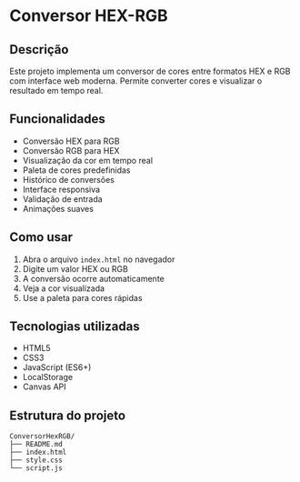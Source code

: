 # Conversor HEX-RGB

## Descrição
Este projeto implementa um conversor de cores entre formatos HEX e RGB com interface web moderna. Permite converter cores e visualizar o resultado em tempo real.

## Funcionalidades
- Conversão HEX para RGB
- Conversão RGB para HEX
- Visualização da cor em tempo real
- Paleta de cores predefinidas
- Histórico de conversões
- Interface responsiva
- Validação de entrada
- Animações suaves

## Como usar
1. Abra o arquivo `index.html` no navegador
2. Digite um valor HEX ou RGB
3. A conversão ocorre automaticamente
4. Veja a cor visualizada
5. Use a paleta para cores rápidas

## Tecnologias utilizadas
- HTML5
- CSS3
- JavaScript (ES6+)
- LocalStorage
- Canvas API

## Estrutura do projeto
```
ConversorHexRGB/
├── README.md
├── index.html
├── style.css
└── script.js
``` 